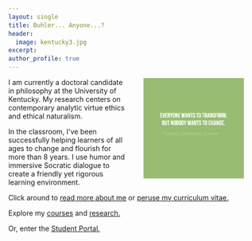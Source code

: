 ```yaml
---
layout: single
title: Buhler... Anyone...?
header: 
  image: kentucky3.jpg
excerpt: 
author_profile: true
---
```


<img src="/images/greene5.jpeg" alt="Transform by changing" hspace="30px" align="right" width="40%"> 

I am currently a doctoral candidate in philosophy at the University of Kentucky. My research centers on contemporary analytic virtue ethics and ethical naturalism.

In the classroom, I've been successfully helping learners of all ages to change and flourish for more than 8 years. I use humor and immersive Socratic dialogue to create a friendly yet rigorous learning environment. 

Click around to [read more about me](/about) or [peruse my curriculum vitae.](/cv) 

Explore my [courses](/teaching) and [research.](/research) 

Or, enter the [Student Portal.](/students) 
